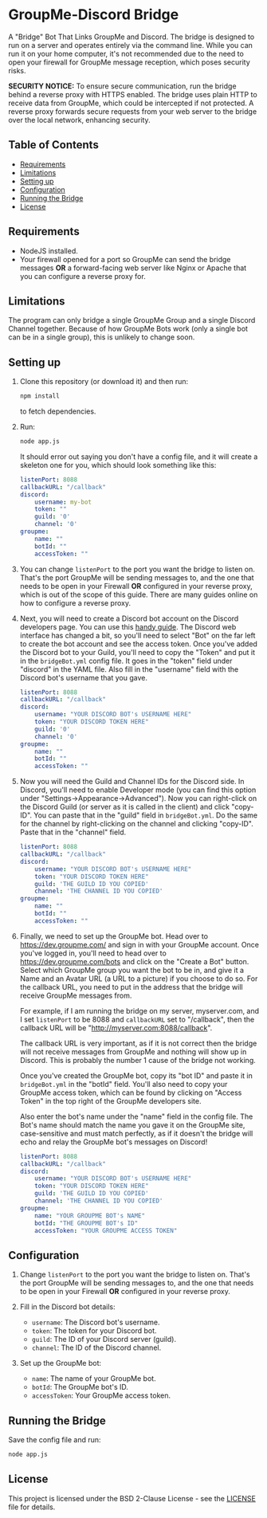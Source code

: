 # GroupMe-Discord Bridge
A "Bridge" Bot That Links GroupMe and Discord.
The bridge is designed to run on a server and operates entirely via the command line. While you can run it on your home computer, it's not recommended due to the need to open your firewall for GroupMe message reception, which poses security risks.

**SECURITY NOTICE:** To ensure secure communication, run the bridge behind a reverse proxy with HTTPS enabled. The bridge uses plain HTTP to receive data from GroupMe, which could be intercepted if not protected. A reverse proxy forwards secure requests from your web server to the bridge over the local network, enhancing security.

## Table of Contents
- [Requirements](##requirements)
- [Limitations](##limitations)
- [Setting up](##setting-up)
- [Configuration](##configuration)
- [Running the Bridge](##running-the-bridge)
- [License](##license)

## Requirements
- NodeJS installed.
- Your firewall opened for a port so GroupMe can send the bridge messages **OR** a forward-facing web server like Nginx or Apache that you can configure a reverse proxy for.

## Limitations
The program can only bridge a single GroupMe Group and a single Discord Channel together. Because of how GroupMe Bots work (only a single bot can be in a single group), this is unlikely to change soon.

## Setting up
1. Clone this repository (or download it) and then run:
    ```bash
    npm install
    ```
    to fetch dependencies.

2. Run:
    ```bash
    node app.js
    ```
    It should error out saying you don't have a config file, and it will create a skeleton one for you, which should look something like this:
    ```yaml
    listenPort: 8088
    callbackURL: "/callback"
    discord:
        username: my-bot
        token: ""
        guild: '0'
        channel: '0'
    groupme:
        name: ""
        botId: ""
        accessToken: ""
    ```

3. You can change `listenPort` to the port you want the bridge to listen on. That's the port GroupMe will be sending messages to, and the one that needs to be open in your Firewall **OR** configured in your reverse proxy, which is out of the scope of this guide. There are many guides online on how to configure a reverse proxy.

4. Next, you will need to create a Discord bot account on the Discord developers page. You can use this [handy guide](https://github.com/reactiflux/discord-irc/wiki/Creating-a-discord-bot-&-getting-a-token). The Discord web interface has changed a bit, so you'll need to select "Bot" on the far left to create the bot account and see the access token. Once you've added the Discord bot to your Guild, you'll need to copy the "Token" and put it in the `bridgeBot.yml` config file. It goes in the "token" field under "discord" in the YAML file. Also fill in the "username" field with the Discord bot's username that you gave.
    ```yaml
    listenPort: 8088
    callbackURL: "/callback"
    discord:
        username: "YOUR DISCORD BOT's USERNAME HERE"
        token: "YOUR DISCORD TOKEN HERE"
        guild: '0'
        channel: '0'
    groupme:
        name: ""
        botId: ""
        accessToken: ""
    ```

5. Now you will need the Guild and Channel IDs for the Discord side. In Discord, you'll need to enable Developer mode (you can find this option under "Settings->Appearance->Advanced"). Now you can right-click on the Discord Guild (or server as it is called in the client) and click "copy-ID". You can paste that in the "guild" field in `bridgeBot.yml`. Do the same for the channel by right-clicking on the channel and clicking "copy-ID". Paste that in the "channel" field.
    ```yaml
    listenPort: 8088
    callbackURL: "/callback"
    discord:
        username: "YOUR DISCORD BOT's USERNAME HERE"
        token: "YOUR DISCORD TOKEN HERE"
        guild: 'THE GUILD ID YOU COPIED'
        channel: 'THE CHANNEL ID YOU COPIED'
    groupme:
        name: ""
        botId: ""
        accessToken: ""
    ```

6. Finally, we need to set up the GroupMe bot. Head over to https://dev.groupme.com/ and sign in with your GroupMe account. Once you've logged in, you'll need to head over to https://dev.groupme.com/bots and click on the "Create a Bot" button. Select which GroupMe group you want the bot to be in, and give it a Name and an Avatar URL (a URL to a picture) if you choose to do so. For the callback URL, you need to put in the address that the bridge will receive GroupMe messages from.

    For example, if I am running the bridge on my server, myserver.com, and I set `listenPort` to be 8088 and `callbackURL` set to "/callback", then the callback URL will be "http://myserver.com:8088/callback".

    The callback URL is very important, as if it is not correct then the bridge will not receive messages from GroupMe and nothing will show up in Discord. This is probably the number 1 cause of the bridge not working.

    Once you've created the GroupMe bot, copy its "bot ID" and paste it in `bridgeBot.yml` in the "botId" field. You'll also need to copy your GroupMe access token, which can be found by clicking on "Access Token" in the top right of the GroupMe developers site. 

    Also enter the bot's name under the "name" field in the config file. The Bot's name should match the name you gave it on the GroupMe site, case-sensitive and must match perfectly, as if it doesn't the bridge will echo and relay the GroupMe bot's messages on Discord!
    ```yaml
    listenPort: 8088
    callbackURL: "/callback"
    discord:
        username: "YOUR DISCORD BOT's USERNAME HERE"
        token: "YOUR DISCORD TOKEN HERE"
        guild: 'THE GUILD ID YOU COPIED'
        channel: 'THE CHANNEL ID YOU COPIED'
    groupme:
        name: "YOUR GROUPME BOT's NAME"
        botId: "THE GROUPME BOT's ID"
        accessToken: "YOUR GROUPME ACCESS TOKEN"
    ```

## Configuration
1. Change `listenPort` to the port you want the bridge to listen on. That's the port GroupMe will be sending messages to, and the one that needs to be open in your Firewall **OR** configured in your reverse proxy.

2. Fill in the Discord bot details:
    - `username`: The Discord bot's username.
    - `token`: The token for your Discord bot.
    - `guild`: The ID of your Discord server (guild).
    - `channel`: The ID of the Discord channel.

3. Set up the GroupMe bot:
    - `name`: The name of your GroupMe bot.
    - `botId`: The GroupMe bot's ID.
    - `accessToken`: Your GroupMe access token.

## Running the Bridge
Save the config file and run:
```bash
node app.js
```

## License
This project is licensed under the BSD 2-Clause License - see the [LICENSE](https://github.com/ProCross/Groupme2DiscordBridge/blob/master/LICENSE) file for details.

